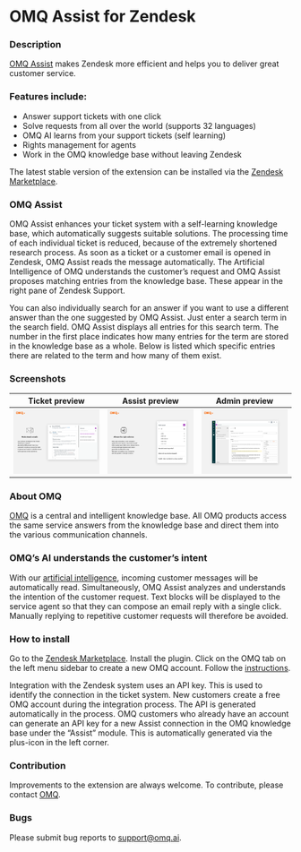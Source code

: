 # OMQ Assist for Zendesk

### Description

[OMQ Assist](https://www.omq.ai/products/assist/) makes Zendesk more efficient and helps you to deliver great customer service.

### Features include:

- Answer support tickets with one click
- Solve requests from all over the world (supports 32 languages)
- OMQ AI learns from your support tickets (self learning)
- Rights management for agents
- Work in the OMQ knowledge base without leaving Zendesk

The latest stable version of the extension can be installed via the [Zendesk Marketplace](https://www.zendesk.com/apps/support/omq-assist/).


### OMQ Assist
 
OMQ Assist enhances your ticket system with a self-learning knowledge base, which automatically suggests suitable solutions. The processing time of each individual ticket is reduced, because of the extremely shortened research process. As soon as a ticket or a customer email is opened in Zendesk, OMQ Assist reads the message automatically. The Artificial Intelligence of OMQ understands the customer’s request and OMQ Assist proposes matching entries from the knowledge base. These appear in the right pane of Zendesk Support.

You can also individually search for an answer if you want to use a different answer than the one suggested by OMQ Assist. Just enter a search term in the search field. OMQ Assist displays all entries for this search term. The number in the first place indicates how many entries for the term are stored in the knowledge base as a whole. Below is listed which specific entries there are related to the term and how many of them exist. 


### Screenshots

Ticket preview | Assist preview | Admin preview
------------ | ------------- | ----------------
![Ticket preview](assets/screenshot-0.png) | ![Assist preview](assets/screenshot-1.png) | ![Admin preview](assets/screenshot-2.png)


### About OMQ

[OMQ](https://www.omq.ai) is a central and intelligent knowledge base. All OMQ products access the same service answers from the knowledge base and direct them into the various communication channels.


### OMQ’s AI understands the customer’s intent

With our [artificial intelligence](https://www.omq.ai/blog/artificial-intelligence-in-customer-service/), incoming customer messages will be automatically read. Simultaneously, OMQ Assist analyzes and understands the intention of the customer request. Text blocks will be displayed to the service agent so that they can compose an email reply with a single click. Manually replying to repetitive customer requests will therefore be avoided.


### How to install

Go to the [Zendesk Marketplace](https://www.zendesk.com/apps/support/omq-assist/).
Install the plugin. Click on the OMQ tab on the left menu sidebar to create a new OMQ account. Follow the [instructions](https://www.omq.ai/blog/zendesk-omq-assist/).

Integration with the Zendesk system uses an API key. This is used to identify the connection in the ticket system. New customers create a free OMQ account during the integration process. The API is generated automatically in the process. OMQ customers who already have an account can generate an API key for a new Assist connection in the OMQ knowledge base under the “Assist” module. This is automatically generated via the plus-icon in the left corner.


### Contribution

Improvements to the extension are always welcome. To contribute, please contact [OMQ](https://www.omq.ai/company/contact/).


### Bugs

Please submit bug reports to [support@omq.ai](mailto:support@omq.ai).
